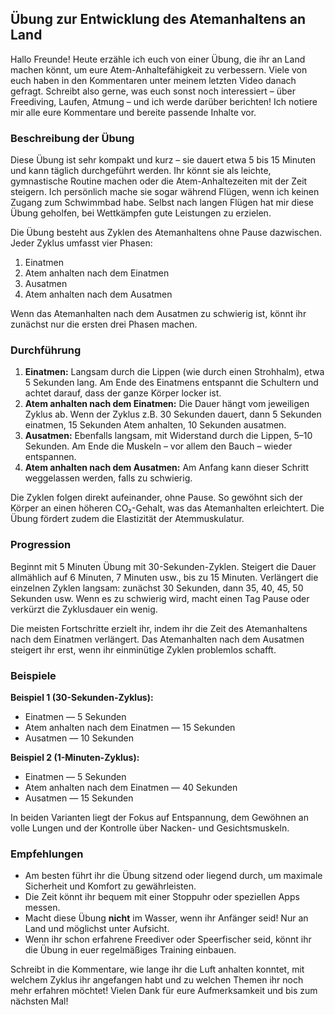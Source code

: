 
## Übung zur Entwicklung des Atemanhaltens an Land

Hallo Freunde! Heute erzähle ich euch von einer Übung, die ihr an Land machen könnt, um eure Atem-Anhaltefähigkeit zu verbessern. Viele von euch haben in den Kommentaren unter meinem letzten Video danach gefragt. Schreibt also gerne, was euch sonst noch interessiert – über Freediving, Laufen, Atmung – und ich werde darüber berichten! Ich notiere mir alle eure Kommentare und bereite passende Inhalte vor.

### Beschreibung der Übung

Diese Übung ist sehr kompakt und kurz – sie dauert etwa 5 bis 15 Minuten und kann täglich durchgeführt werden. Ihr könnt sie als leichte, gymnastische Routine machen oder die Atem-Anhaltezeiten mit der Zeit steigern. Ich persönlich mache sie sogar während Flügen, wenn ich keinen Zugang zum Schwimmbad habe. Selbst nach langen Flügen hat mir diese Übung geholfen, bei Wettkämpfen gute Leistungen zu erzielen.

Die Übung besteht aus Zyklen des Atemanhaltens ohne Pause dazwischen. Jeder Zyklus umfasst vier Phasen:
1. Einatmen
2. Atem anhalten nach dem Einatmen
3. Ausatmen
4. Atem anhalten nach dem Ausatmen

Wenn das Atemanhalten nach dem Ausatmen zu schwierig ist, könnt ihr zunächst nur die ersten drei Phasen machen.

### Durchführung

1. **Einatmen:** Langsam durch die Lippen (wie durch einen Strohhalm), etwa 5 Sekunden lang. Am Ende des Einatmens entspannt die Schultern und achtet darauf, dass der ganze Körper locker ist.
2. **Atem anhalten nach dem Einatmen:** Die Dauer hängt vom jeweiligen Zyklus ab. Wenn der Zyklus z.B. 30 Sekunden dauert, dann 5 Sekunden einatmen, 15 Sekunden Atem anhalten, 10 Sekunden ausatmen.
3. **Ausatmen:** Ebenfalls langsam, mit Widerstand durch die Lippen, 5–10 Sekunden. Am Ende die Muskeln – vor allem den Bauch – wieder entspannen.
4. **Atem anhalten nach dem Ausatmen:** Am Anfang kann dieser Schritt weggelassen werden, falls zu schwierig.

Die Zyklen folgen direkt aufeinander, ohne Pause. So gewöhnt sich der Körper an einen höheren CO₂-Gehalt, was das Atemanhalten erleichtert. Die Übung fördert zudem die Elastizität der Atemmuskulatur.

### Progression

Beginnt mit 5 Minuten Übung mit 30-Sekunden-Zyklen. Steigert die Dauer allmählich auf 6 Minuten, 7 Minuten usw., bis zu 15 Minuten. Verlängert die einzelnen Zyklen langsam: zunächst 30 Sekunden, dann 35, 40, 45, 50 Sekunden usw. Wenn es zu schwierig wird, macht einen Tag Pause oder verkürzt die Zyklusdauer ein wenig.

Die meisten Fortschritte erzielt ihr, indem ihr die Zeit des Atemanhaltens nach dem Einatmen verlängert. Das Atemanhalten nach dem Ausatmen steigert ihr erst, wenn ihr einminütige Zyklen problemlos schafft.

### Beispiele

**Beispiel 1 (30-Sekunden-Zyklus):**
- Einatmen — 5 Sekunden
- Atem anhalten nach dem Einatmen — 15 Sekunden
- Ausatmen — 10 Sekunden

**Beispiel 2 (1-Minuten-Zyklus):**
- Einatmen — 5 Sekunden
- Atem anhalten nach dem Einatmen — 40 Sekunden
- Ausatmen — 15 Sekunden

In beiden Varianten liegt der Fokus auf Entspannung, dem Gewöhnen an volle Lungen und der Kontrolle über Nacken- und Gesichtsmuskeln.

### Empfehlungen

- Am besten führt ihr die Übung sitzend oder liegend durch, um maximale Sicherheit und Komfort zu gewährleisten.
- Die Zeit könnt ihr bequem mit einer Stoppuhr oder speziellen Apps messen.
- Macht diese Übung **nicht** im Wasser, wenn ihr Anfänger seid! Nur an Land und möglichst unter Aufsicht.
- Wenn ihr schon erfahrene Freediver oder Speerfischer seid, könnt ihr die Übung in euer regelmäßiges Training einbauen.

Schreibt in die Kommentare, wie lange ihr die Luft anhalten konntet, mit welchem Zyklus ihr angefangen habt und zu welchen Themen ihr noch mehr erfahren möchtet! Vielen Dank für eure Aufmerksamkeit und bis zum nächsten Mal!
